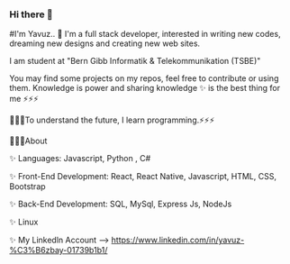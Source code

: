 ### Hi there 👋
#I'm Yavuz..
🚀 I'm a full stack developer, interested in writing new codes, dreaming new designs and creating new web sites.

I am student at "Bern Gibb Informatik & Telekommunikation (TSBE)"

You may find some projects on my repos, feel free to contribute or using them. Knowledge is power and sharing knowledge ✨ is the best thing for me ⚡⚡⚡

🌱🌱🌱To understand the future, I learn programming.⚡⚡⚡

💬💬💬About

✨ Languages: Javascript, Python , C#

✨ Front-End Development: React, React Native, Javascript, HTML, CSS, Bootstrap

✨ Back-End Development: SQL, MySql, Express Js, NodeJs

✨ Linux

✨ My Linkedln Account --> https://www.linkedin.com/in/yavuz-%C3%B6zbay-01739b1b1/

<!--
**yavuzoz/yavuzoz** is a ✨ _special_ ✨ repository because its `README.md` (this file) appears on your GitHub profile.

Here are some ideas to get you started:

- 🔭 I’m currently working on ...
- 🌱 I’m currently learning ...
- 👯 I’m looking to collaborate on ...
- 🤔 I’m looking for help with ...
- 💬 Ask me about ...
- 📫 How to reach me: ...
- 😄 Pronouns: ...
- ⚡ Fun fact: ...
-->

